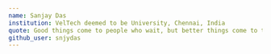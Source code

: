 ```yaml
---
name: Sanjay Das
institution: VelTech deemed to be University, Chennai, India
quote: Good things come to people who wait, but better things come to those who go out and get them.
github_user: snjydas
---
```

